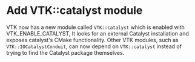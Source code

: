 # Add VTK::catalyst module

VTK now has a new module called `VTK::catalyst` which is enabled with VTK_ENABLE_CATALYST,
It looks for an external Catalyst installation and exposes catalyst's CMake functionality.
Other VTK modules, such as `VTK::IOCatalystConduit`, can now depend on `VTK::catalyst` instead
of trying to find the Catalyst package themselves.
